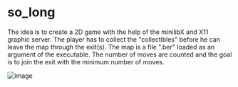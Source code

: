 # so_long

The idea is to create a 2D game with the help of the minilibX and X11 graphic server. The player has to collect the "collectibles" before he can leave the map through the exit(s). The map is a file ".ber" loaded as an argument of the executable. The number of moves are counted and the goal is to join the exit with the minimum number of moves.

![image](https://user-images.githubusercontent.com/78046953/147125549-688be002-6de6-4a67-a4ee-491d2723966d.png)
